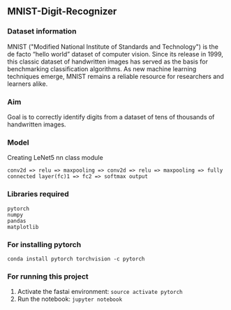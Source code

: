 ## MNIST-Digit-Recognizer

### Dataset information
MNIST ("Modified National Institute of Standards and Technology") is the de facto “hello world” dataset of computer vision. Since its release in 1999, this classic dataset of handwritten images has served as the basis for benchmarking classification algorithms. As new machine learning techniques emerge, MNIST remains a reliable resource for researchers and learners alike.

### Aim
Goal is to correctly identify digits from a dataset of tens of thousands of handwritten images.

### Model
Creating LeNet5 nn class module

    conv2d => relu => maxpooling => conv2d => relu => maxpooling => fully connected layer(fc)1 => fc2 => softmax output

### Libraries required
    pytorch
    numpy
    pandas
    matplotlib
    
### For installing pytorch
    conda install pytorch torchvision -c pytorch

### For running this project
1. Activate the fastai environment: `source activate pytorch`
2. Run the notebook: `jupyter notebook`